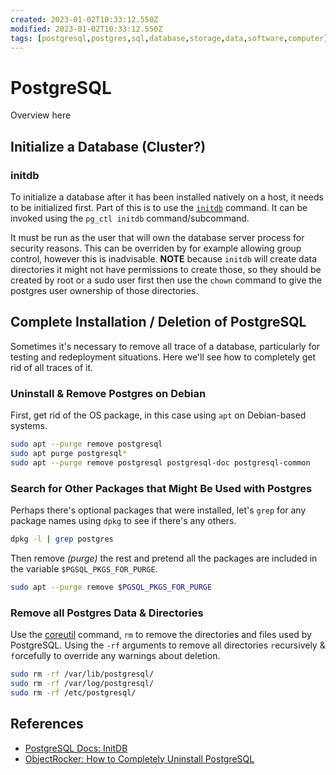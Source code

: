 ```yaml
---
created: 2023-01-02T10:33:12.550Z
modified: 2023-01-02T10:33:12.550Z
tags: [postgresql,postgres,sql,database,storage,data,software,computer]
---
```

# PostgreSQL

Overview here

## Initialize a Database (Cluster?)

### initdb

To initialize a database after it has been installed natively on a host, it needs to be initialized first. Part of this is to use the [`initdb`][pgsql-docs-initdb] command. It can be invoked using the `pg_ctl initdb` command/subcommand.

It must be run as the user that will own the database server process for security reasons. This can be overriden by for example allowing group control, however this is inadvisable. **NOTE** because `initdb` will create data directories it might not have permissions to create those, so they should be created by root or a sudo user first then use the `chown` command to give the postgres user ownership of those directories.



## Complete Installation / Deletion of PostgreSQL

Sometimes it's necessary to remove all trace of a database, particularly for testing and redeployment situations. Here we'll see how to completely get rid of all traces of it.

### Uninstall & Remove Postgres on Debian

First, get rid of the OS package, in this case using `apt` on Debian-based systems.

```sh
sudo apt --purge remove postgresql
sudo apt purge postgresql*
sudo apt --purge remove postgresql postgresql-doc postgresql-common
```

### Search for Other Packages that Might Be Used with Postgres

Perhaps there's optional packages that were installed, let's `grep` for any package names using `dpkg` to see if there's any others.

```sh
dpkg -l | grep postgres
```

Then remove *(purge)* the rest and pretend all the packages are included in the variable `$PGSQL_PKGS_FOR_PURGE`.

```sh
sudo apt --purge remove $PGSQL_PKGS_FOR_PURGE
```

### Remove all Postgres Data & Directories

Use the [coreutil]() command, `rm` to remove the directories and files used by PostgreSQL. Using the `-rf` arguments to remove all directories `r`ecursively & `f`orcefully to override any warnings about deletion.

```sh
sudo rm -rf /var/lib/postgresql/
sudo rm -rf /var/log/postgresql/
sudo rm -rf /etc/postgresql/
```

## References

* [PostgreSQL Docs: InitDB][pgsql-docs-initdb]
* [ObjectRocker: How to Completely Uninstall PostgreSQL][objrocket-remove-pgsql]

<!-- Hidden References -->
[pgsql-docs-initdb]: https://www.postgresql.org/docs/current/app-initdb.html "PostgreSQL Docs: InitDB"
[objrocket-remove-pgsql]: https://kb.objectrocket.com/postgresql/how-to-completely-uninstall-postgresql-757 "ObjectRocker: How to Completely Uninstall PostgreSQL"

